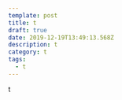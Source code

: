 ```yaml
---
template: post
title: t
draft: true
date: 2019-12-19T13:49:13.568Z
description: t
category: t
tags:
  - t
---
```

t
